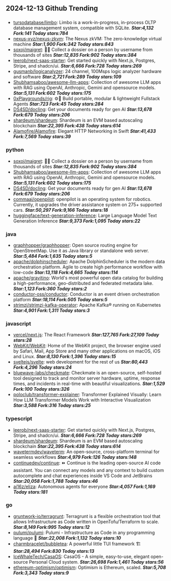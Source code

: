 ## 2024-12-13 Github Trending

### 
* [tursodatabase/limbo](https://github.com/tursodatabase/limbo): Limbo is a work-in-progress, in-process OLTP database management system, compatible with SQLite. ***Star:4,132 Fork:141 Today stars:784***
* [nexus-xyz/nexus-zkvm](https://github.com/nexus-xyz/nexus-zkvm): The Nexus zkVM: The zero-knowledge virtual machine ***Star:1,900 Fork:342 Today stars:843***
* [soxoj/maigret](https://github.com/soxoj/maigret): 🕵️‍♂️ Collect a dossier on a person by username from thousands of sites ***Star:12,835 Fork:902 Today stars:384***
* [leerob/next-saas-starter](https://github.com/leerob/next-saas-starter): Get started quickly with Next.js, Postgres, Stripe, and shadcn/ui. ***Star:6,666 Fork:728 Today stars:269***
* [gusmanb/logicanalyzer](https://github.com/gusmanb/logicanalyzer): 24 channel, 100Msps logic analyzer hardware and software ***Star:2,721 Fork:289 Today stars:109***
* [Shubhamsaboo/awesome-llm-apps](https://github.com/Shubhamsaboo/awesome-llm-apps): Collection of awesome LLM apps with RAG using OpenAI, Anthropic, Gemini and opensource models. ***Star:5,131 Fork:602 Today stars:175***
* [0xPlaygrounds/rig](https://github.com/0xPlaygrounds/rig): ⚙️🦀 Build portable, modular & lightweight Fullstack Agents ***Star:723 Fork:45 Today stars:284***
* [DS4SD/docling](https://github.com/DS4SD/docling): Get your documents ready for gen AI ***Star:13,678 Fork:679 Today stars:206***
* [shardeum/shardeum](https://github.com/shardeum/shardeum): Shardeum is an EVM based autoscaling blockchain ***Star:22,395 Fork:438 Today stars:614***
* [Alamofire/Alamofire](https://github.com/Alamofire/Alamofire): Elegant HTTP Networking in Swift ***Star:41,433 Fork:7,569 Today stars:39***

### python
* [soxoj/maigret](https://github.com/soxoj/maigret): 🕵️‍♂️ Collect a dossier on a person by username from thousands of sites ***Star:12,835 Fork:902 Today stars:384***
* [Shubhamsaboo/awesome-llm-apps](https://github.com/Shubhamsaboo/awesome-llm-apps): Collection of awesome LLM apps with RAG using OpenAI, Anthropic, Gemini and opensource models. ***Star:5,131 Fork:602 Today stars:175***
* [DS4SD/docling](https://github.com/DS4SD/docling): Get your documents ready for gen AI ***Star:13,678 Fork:679 Today stars:206***
* [commaai/openpilot](https://github.com/commaai/openpilot): openpilot is an operating system for robotics. Currently, it upgrades the driver assistance system on 275+ supported cars. ***Star:50,297 Fork:9,166 Today stars:18***
* [huggingface/text-generation-inference](https://github.com/huggingface/text-generation-inference): Large Language Model Text Generation Inference ***Star:9,373 Fork:1,095 Today stars:22***

### java
* [graphhopper/graphhopper](https://github.com/graphhopper/graphhopper): Open source routing engine for OpenStreetMap. Use it as Java library or standalone web server. ***Star:5,484 Fork:1,635 Today stars:5***
* [apache/dolphinscheduler](https://github.com/apache/dolphinscheduler): Apache DolphinScheduler is the modern data orchestration platform. Agile to create high performance workflow with low-code ***Star:13,118 Fork:4,665 Today stars:114***
* [apache/gravitino](https://github.com/apache/gravitino): World's most powerful open data catalog for building a high-performance, geo-distributed and federated metadata lake. ***Star:1,123 Fork:360 Today stars:2***
* [conductor-oss/conductor](https://github.com/conductor-oss/conductor): Conductor is an event driven orchestration platform ***Star:18,114 Fork:505 Today stars:5***
* [strimzi/strimzi-kafka-operator](https://github.com/strimzi/strimzi-kafka-operator): Apache Kafka® running on Kubernetes ***Star:4,901 Fork:1,311 Today stars:3***

### javascript
* [vercel/next.js](https://github.com/vercel/next.js): The React Framework ***Star:127,765 Fork:27,109 Today stars:28***
* [WebKit/WebKit](https://github.com/WebKit/WebKit): Home of the WebKit project, the browser engine used by Safari, Mail, App Store and many other applications on macOS, iOS and Linux. ***Star:8,130 Fork:1,396 Today stars:15***
* [sveltejs/svelte](https://github.com/sveltejs/svelte): web development for the rest of us ***Star:80,443 Fork:4,296 Today stars:24***
* [bluewave-labs/checkmate](https://github.com/bluewave-labs/checkmate): Checkmate is an open-source, self-hosted tool designed to track and monitor server hardware, uptime, response times, and incidents in real-time with beautiful visualizations. ***Star:1,529 Fork:100 Today stars:326***
* [poloclub/transformer-explainer](https://github.com/poloclub/transformer-explainer): Transformer Explained Visually: Learn How LLM Transformer Models Work with Interactive Visualization ***Star:3,588 Fork:316 Today stars:25***

### typescript
* [leerob/next-saas-starter](https://github.com/leerob/next-saas-starter): Get started quickly with Next.js, Postgres, Stripe, and shadcn/ui. ***Star:6,666 Fork:728 Today stars:269***
* [shardeum/shardeum](https://github.com/shardeum/shardeum): Shardeum is an EVM based autoscaling blockchain ***Star:22,395 Fork:438 Today stars:614***
* [wavetermdev/waveterm](https://github.com/wavetermdev/waveterm): An open-source, cross-platform terminal for seamless workflows ***Star:4,979 Fork:126 Today stars:148***
* [continuedev/continue](https://github.com/continuedev/continue): ⏩ Continue is the leading open-source AI code assistant. You can connect any models and any context to build custom autocomplete and chat experiences inside VS Code and JetBrains ***Star:20,058 Fork:1,788 Today stars:46***
* [ai16z/eliza](https://github.com/ai16z/eliza): Autonomous agents for everyone ***Star:4,057 Fork:1,169 Today stars:181***

### go
* [gruntwork-io/terragrunt](https://github.com/gruntwork-io/terragrunt): Terragrunt is a flexible orchestration tool that allows Infrastructure as Code written in OpenTofu/Terraform to scale. ***Star:8,149 Fork:995 Today stars:12***
* [pulumi/pulumi](https://github.com/pulumi/pulumi): Pulumi - Infrastructure as Code in any programming language 🚀 ***Star:22,008 Fork:1,132 Today stars:10***
* [charmbracelet/bubbletea](https://github.com/charmbracelet/bubbletea): A powerful little TUI framework 🏗 ***Star:28,494 Fork:830 Today stars:13***
* [IceWhaleTech/CasaOS](https://github.com/IceWhaleTech/CasaOS): CasaOS - A simple, easy-to-use, elegant open-source Personal Cloud system. ***Star:26,698 Fork:1,461 Today stars:56***
* [ethereum-optimism/optimism](https://github.com/ethereum-optimism/optimism): Optimism is Ethereum, scaled. ***Star:5,708 Fork:3,343 Today stars:9***
